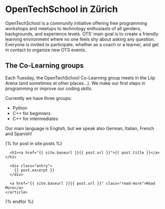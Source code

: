 # OpenTechSchool in Zürich

OpenTechSchool is a community initiative offering free programming workshops and meetups to technology enthusiasts of all genders, backgrounds, and experience levels. OTS’ main goal is to create a friendly learning environment where no one feels shy about asking any question. Everyone is invited to participate, whether as a coach or a learner, and get in contact to organize new OTS events.

## The Co-Learning groups

Each Tuesday, the OpenTechSchool Co-Learning group meets in the Liip Arena (and sometimes at other places...). We make our first steps in programming or improve our coding skills.

Currently we have three groups:

- Python
- C++ for beginners
- C++ for intermediates

Our main language is English, but we speak also German, Italian, French and Spanish!

<div class="posts">
  {% for post in site.posts %}
    <article class="post">

      <h1><a href="{{ site.baseurl }}{{ post.url }}">{{ post.title }}</a></h1>

      <div class="entry">
        {{ post.excerpt }}
      </div>

      <a href="{{ site.baseurl }}{{ post.url }}" class="read-more">Read More</a>
    </article>
  {% endfor %}
</div>
